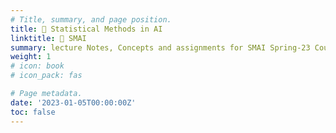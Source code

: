 ```yaml
---
# Title, summary, and page position.
title: 🤖 Statistical Methods in AI
linktitle: 🤖 SMAI
summary: lecture Notes, Concepts and assignments for SMAI Spring-23 Course
weight: 1
# icon: book
# icon_pack: fas

# Page metadata.
date: '2023-01-05T00:00:00Z'
toc: false
---
```

